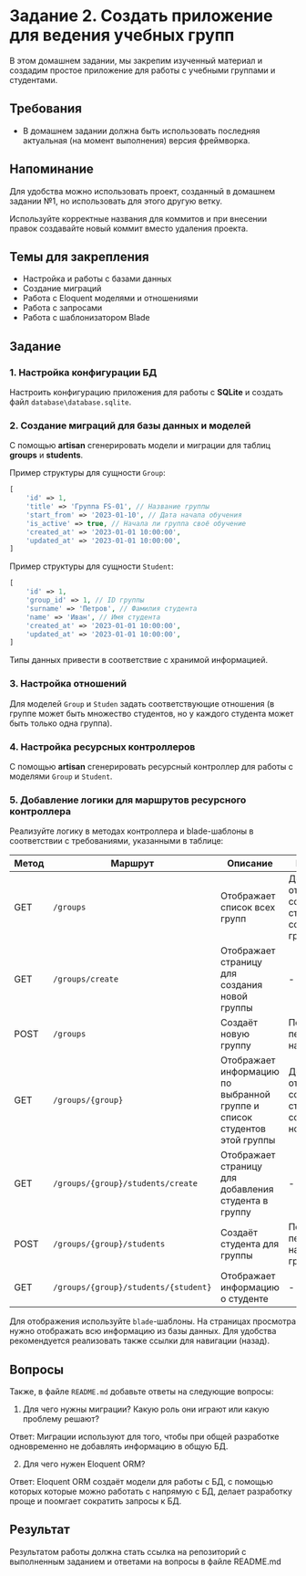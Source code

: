 # Задание 2. Создать приложение для ведения учебных групп

В этом домашнем задании, мы закрепим изученный материал и создадим простое приложение для работы с учебными группами и студентами.

## Требования

- В домашнем задании должна быть использовать последняя актуальная (на момент выполнения) версия фреймворка.

## Напоминание

Для удобства можно использовать проект, созданный в домашнем задании №1, но использовать для этого другую ветку.

Используйте корректные названия для коммитов и при внесении правок создавайте новый коммит вместо удаления проекта.

## Темы для закрепления

- Настройка и работы с базами данных
- Создание миграций
- Работа с Eloquent моделями и отношениями
- Работа с запросами
- Работа с шаблонизатором Blade

## Задание

### 1. Настройка конфигурации БД
Настроить конфигурацию приложения для работы с **SQLite** и создать файл `database\database.sqlite`.

### 2. Создание миграций для базы данных и моделей
С помощью **artisan** сгенерировать модели и миграции для таблиц **groups** и **students**.

Пример структуры для сущности `Group`:
```php
[
    'id' => 1,
    'title' => 'Группа FS-01', // Название группы
    'start_from' => '2023-01-10', // Дата начала обучения
    'is_active' => true, // Начала ли группа своё обучение
    'created_at' => '2023-01-01 10:00:00',
    'updated_at' => '2023-01-01 10:00:00',
]
```

Пример структуры для сущности `Student`:
```php
[
    'id' => 1,
    'group_id' => 1, // ID группы
    'surname' => 'Петров', // Фамилия студента
    'name' => 'Иван', // Имя студента
    'created_at' => '2023-01-01 10:00:00',
    'updated_at' => '2023-01-01 10:00:00',
]
```

Типы данных привести в соответствие с хранимой информацией.

### 3. Настройка отношений
Для моделей `Group` и `Studen` задать соответствующие отношения (в группе может быть множество студентов, но у каждого студента может быть только одна группа).

### 4. Настройка ресурсных контроллеров
С помощью **artisan** сгенерировать ресурсный контроллер для работы с моделями `Group` и `Student`.

### 5. Добавление логики для маршрутов ресурсного контроллера
Реализуйте логику в методах контроллера и blade-шаблоны в соответствии с требованиями, указанными в таблице:

| Метод | Маршрут                              | Описание                                                                 | Примечание                                                      |
|-------|--------------------------------------|--------------------------------------------------------------------------|-----------------------------------------------------------------|
| GET   | `/groups`                            | Отображает список всех групп                                             | Должна отображаться ссылка на страницу создания новой группы    |
| GET   | `/groups/create`                     | Отображает страницу для создания новой группы                            | -                                                               |
| POST  | `/groups`                            | Создаёт новую группу                                                     | После создания перенаправлять на список групп                   |
| GET   | `/groups/{group}`                    | Отображает информацию по выбранной группе и список студентов этой группы | Должна отображаться ссылка на страницу создания нового студента |
| GET   | `/groups/{group}/students/create`    | Отображает страницу для добавления студента в группу                     | -                                                               |
| POST  | `/groups/{group}/students`           | Создаёт студента для группы                                              | После создания перенаправлять на страницу группы                |
| GET   | `/groups/{group}/students/{student}` | Отображает информацию о студенте                                         | -                                                               |

Для отображения используйте `blade`-шаблоны. На страницах просмотра нужно отображать всю информацию из базы данных.
Для удобства рекомендуется реализовать также ссылки для навигации (назад).

## Вопросы

Также, в файле `README.md` добавьте ответы на следующие вопросы:
1. Для чего нужны миграции? Какую роль они играют или какую проблему решают?

Ответ: Миграции используют для того, чтобы при общей разработке одновременно не добавлять информацию в общую БД.

2. Для чего нужен Eloquent ORM? 

Ответ: Eloquent ORM создаёт модели для работы с БД, с помощью которых которые можно работать с напрямую с БД, делает разработку проще и поомгает сократить запросы к БД.

## Результат

Результатом работы должна стать ссылка на репозиторий с выполненным заданием и ответами на вопросы в файле README.md